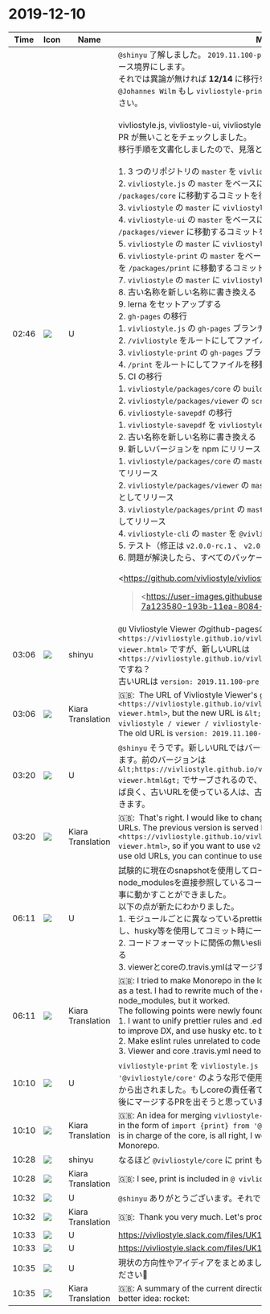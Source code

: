 # 2019-12-10

|Time|Icon|Name|Message|
|---|---|---|---|
|02:46|![](https://secure.gravatar.com/avatar/7fef90f6ef611e0cc71857ab8251f0c8.jpg?s=72&d=https%3A%2F%2Fa.slack-edge.com%2Fdf10d%2Fimg%2Favatars%2Fava_0006-72.png)|U|`@shinyu` 了解しました。 `2019.11.100-pre` とそのチェンジログのコミットまでをリリース境界にします。<br>それでは異論が無ければ **12/14** に移行を実施します。<br>`@Johannes Wilm` もし `vivliostyle-print` で現在作業中のタスクがある場合は教えて下さい。<br><br>vivliostyle.js, vivliostyle-ui, vivliostyle-print それぞれに未マージのブランチ並びに PR が無いことをチェックしました。<br>移行手順を文書化しましたので、見落としている視点があれば教えてください。<br><br>1. 3 つのリポジトリの `master` を `vivliostyle` にマージする<br>   2. `vivliostyle.js` の `master` をベースにして `monorepo` ブランチを作成し、 `/` 以下を `/packages/core` に移動するコミットを行う<br>   3. `vivliostyle` の `master` に `vivliostyle.js` の `monorepo` をマージする。<br>   4. `vivliostyle-ui` の `master` をベースにして `monorepo` ブランチを作成し、 `/` 以下を `/packages/viewer` に移動するコミットを行う<br>   5. `vivliostyle` の `master` に `vivliostyle-ui` の `monorepo` をマージする。<br>   6. `vivliostyle-print` の `master` をベースにして `monorepo` ブランチを作成し、 `/` 以下を `/packages/print` に移動するコミットを行う<br>   7. `vivliostyle` の `master` に `vivliostyle-print` の `monorepo` をマージする。<br>   8. 古い名称を新しい名称に書き換える<br>   9. lerna をセットアップする<br>2. `gh-pages` の移行<br>   1. `vivliostyle.js` の `gh-pages` ブランチを `vivliostyle` の `gh-pages` にマージする<br>   2. `/vivliostyle` をルートにしてファイルを移動する<br>   3. `vivliostyle-print` の `gh-pages` ブランチを `vivliostyle` の `gh-pages` にマージする<br>   4. `/print` をルートにしてファイルを移動する<br>5. CI の移行<br>   1. `vivliostyle/packages/core` の `build/update-version.sh` を修正<br>   2. `vivliostyle/packages/viewer` の `scripts/update-version.sh` を修正<br>6. `vivliostyle-savepdf` の移行<br>   1. `vivliostyle-savepdf` を `vivliostyle-cli` にリネーム<br>   2. 古い名称を新しい名称に書き換える<br>9. 新しいバージョンを npm にリリースする<br>   1. `vivliostyle/packages/core` の `master` を `@vivliostyle/core` の `v2.0.0-rc.0` としてリリース<br>   2. `vivliostyle/packages/viewer` の `master` を `@vivliostyle/viewer` の `v2.0.0-rc.0` としてリリース<br>   3. `vivliostyle/packages/print` の `master` を `@vivliostyle/print` の `v2.0.0-rc.0` としてリリース<br>   4. `vivliostyle-cli` の `master` を `@vivliostyle/cli` の `v2.0.0-rc.0` としてリリース<br>   5. テスト（修正は `v2.0.0-rc.1` 、 `v2.0.0-rc.2` のようにリリースする）<br>   6. 問題が解決したら、すべてのパッケージを `v2.0.0` でリリースする<br><br>&lt;https://github.com/vivliostyle/vivliostyle/issues/2&gt;<br><blockquote><https://user-images.githubusercontent.com/431808/70374919-7a123580-193b-11ea-8084-803523e6f19a.png|Vivliostyle 2020><br><br>*What will happen*<br><br>• Adopt monorepo scheme for core packages (<https://github.com/vivliostyle/vivliostyle/issues/1|#1>)<br>• Rename npm modules along with a scoped namespace (<https://www.npmjs.com/org/vivliostyle|@vivliostyle>)<br>• Introduce semantic versioning (initial version is v2.0.0)<br><br>*Schedule*<br>*Rename repository (2019/12/14)*<br><br>• Rename GitHub repo (`vivliostyle/vivliostyle-savepdf`) to `vivliostyle/vivliostyle-cli`<br>• Rewrite `package.json` and respective files to match its new name.<br><br>*Merge repositories (2019/12/14)*<br><br>• Merge `vivliostyle.js` commit history with `vivliostyle/vivliostyle#/packages/core`<br>• Merge `vivliostyle-ui` commit history with `vivliostyle/vivliostyle#/packages/viewer`<br>• Merge `vivliostyle-print` commit history with `vivliostyle/vivliostyle#/packages/print`<br><br>*Release scoped versions in npm (2019/12/14)*<br><br>• `vivliostyle/vivliostyle#/packages/core` as `@vivliostyle/core#v2.0.0`<br>• `vivliostyle/vivliostyle#/packages/viewer` as `@vivliostyle/viewer#v2.0.0`<br>• `vivliostyle/vivliostyle#/packages/print` as `@vivliostyle/print#v2.0.0`<br>• `vivliostyle/vivliostyle-cli` as `@vivliostyle/cli#v2.0.0`<br><br>*Test and fix npm related issue (2019/12/14)*<br><br>• `npm i &lt;scoped package&gt;`<br>• `lerna test`<br>• etc<br><br>*Transfer issues (2019/12/14)*<br><br>• Issues from `vivliostyle/vivliostyle.js` to `vivliostyle`<br>• Issues from `vivliostyle/vivliostyle-ui` to `vivliostyle`<br><br>*Mark old repositories deprecated (2019/12/14)*<br><br>• Add notice and redirection to `vivliostyle/vivliostyle.js`<br>• Add notice and redirection to `vivliostyle/vivliostyle-ui`<br>• Add notice and redirection to `vivliostyle/vivliostyle-print`<br><br>*`npm deprecate` (2019/12/14)*<br><br>• `vivliostyle`<br>• `vivliostyle-savepdf`<br>• `vivliostyle-print`<br><br>*Archive deprecated repositories (Early 2020)*<br><br>• `vivliostyle/vivliostyle.js`<br>• `vivliostyle/vivliostyle-ui`<br>• `vivliostyle/vivliostyle-print`</blockquote>|
|03:06|![](https://avatars.slack-edge.com/2018-04-27/354445776386_e258f5ed5ba887b08668_72.jpg)|shinyu|`@U` Vivliostyle Viewer のgithub-pagesのURLは現在 `<https://vivliostyle.github.io/vivliostyle.js/viewer/vivliostyle-viewer.html>` ですが、新しいURLは `<https://vivliostyle.github.io/vivliostyle/viewer/vivliostyle-viewer.html>` ですね？<br>古いURLは `version: 2019.11.100-pre` のまま更新されないで、当面そのままですね？|
|03:06|![](https://avatars.slack-edge.com/2019-08-21/732685848020_f3f20736795184660348_72.png)|Kiara Translation|🇬🇧:  The URL of Vivliostyle Viewer's github-pages is currently `<https://vivliostyle.github.io/vivliostyle.js/viewer/vivliostyle-viewer.html>`, but the new URL is `&lt;https: //vivliostyle.github .io / vivliostyle / viewer / vivliostyle-viewer.html&gt; `right?<br>The old URL is `version: 2019.11.100-pre` and will not be updated.|
|03:20|![](https://secure.gravatar.com/avatar/7fef90f6ef611e0cc71857ab8251f0c8.jpg?s=72&d=https%3A%2F%2Fa.slack-edge.com%2Fdf10d%2Fimg%2Favatars%2Fava_0006-72.png)|U|`@shinyu` そうです。新しいURLではバージョン表記もすべてv2.0.0に変更したいと思います。前のバージョンは `&lt;https://vivliostyle.github.io/vivliostyle.js/viewer/vivliostyle-viewer.html&gt;` でサーブされるので、`v2.0.0` を使いたい人は新しいURLを単に使えば良く、古いURLを使っている人は、古いバージョンをそのまま使い続けることができます。|
|03:20|![](https://avatars.slack-edge.com/2019-08-21/732685848020_f3f20736795184660348_72.png)|Kiara Translation|🇬🇧:  That's right. I would like to change the version notation to v2.0.0 for all new URLs. The previous version is served by `<https://vivliostyle.github.io/vivliostyle.js/viewer/vivliostyle-viewer.html>`, so if you want to use `v2.0.0` you can simply use the new URL If you use old URLs, you can continue to use the old version.|
|06:11|![](https://secure.gravatar.com/avatar/7fef90f6ef611e0cc71857ab8251f0c8.jpg?s=72&d=https%3A%2F%2Fa.slack-edge.com%2Fdf10d%2Fimg%2Favatars%2Fava_0006-72.png)|U|試験的に現在のsnapshotを使用してローカル環境でMonorepoを作ってみました。node_modulesを直接参照しているコードの多くを書き換える必要がありましたが無事に動かすことができました。<br>以下の点が新たにわかりました。<br>1. モジュールごとに異なっているprettierルールと.editorconfigをDX向上のため統一し、husky等を使用してコミット時に一括fixしたい<br>2. コードフォーマットに関係の無いeslintルールはそのままモジュールごとに独立させる<br>3. viewerとcoreの.travis.ymlはマージする必要がある|
|06:11|![](https://avatars.slack-edge.com/2019-08-21/732685848020_f3f20736795184660348_72.png)|Kiara Translation|🇬🇧: I tried to make Monorepo in the local environment using the current snapshot as a test. I had to rewrite much of the code that directly referenced node_modules, but it worked.<br>The following points were newly found.<br>1. I want to unify prettier rules and .editorconfig that are different for each module to improve DX, and use husky etc. to batch fix<br>2. Make eslint rules unrelated to code format independent for each module<br>3. Viewer and core .travis.yml need to be merged|
|10:10|![](https://secure.gravatar.com/avatar/7fef90f6ef611e0cc71857ab8251f0c8.jpg?s=72&d=https%3A%2F%2Fa.slack-edge.com%2Fdf10d%2Fimg%2Favatars%2Fava_0006-72.png)|U|`vivliostyle-print` を `vivliostyle.js` とマージして `import {print} from '@vivliostyle/core'` のような形で使用可能にするアイディアが `@Johannes Wilm` さんから出されました。もしcoreの責任者である村上さんが大丈夫であればMonorepoの後にマージするPRを出そうと思っています。|
|10:10|![](https://avatars.slack-edge.com/2019-08-21/732685848020_f3f20736795184660348_72.png)|Kiara Translation|🇬🇧: An idea for merging `vivliostyle-print` with` vivliostyle.js` to make it usable in the form of `import {print} from '@ vivliostyle / core'`. If Mr. Murakami, who is in charge of the core, is all right, I would like to issue a PR that merges after Monorepo.|
|10:28|![](https://avatars.slack-edge.com/2018-04-27/354445776386_e258f5ed5ba887b08668_72.jpg)|shinyu|なるほど `@vivliostyle/core` に print も含めるのですね。良いと思います。|
|10:28|![](https://avatars.slack-edge.com/2019-08-21/732685848020_f3f20736795184660348_72.png)|Kiara Translation|🇬🇧: I see, print is included in `@ vivliostyle / core`. I think it's good.|
|10:32|![](https://secure.gravatar.com/avatar/7fef90f6ef611e0cc71857ab8251f0c8.jpg?s=72&d=https%3A%2F%2Fa.slack-edge.com%2Fdf10d%2Fimg%2Favatars%2Fava_0006-72.png)|U|`@shinyu` ありがとうございます。それではマージする方針で進めます！|
|10:32|![](https://avatars.slack-edge.com/2019-08-21/732685848020_f3f20736795184660348_72.png)|Kiara Translation|🇬🇧:  Thank you very much. Let's proceed with the merge policy!|
|10:33|![](https://secure.gravatar.com/avatar/7fef90f6ef611e0cc71857ab8251f0c8.jpg?s=72&d=https%3A%2F%2Fa.slack-edge.com%2Fdf10d%2Fimg%2Favatars%2Fava_0006-72.png)|U|https://vivliostyle.slack.com/files/UK1GQ9TF0/FRK3H3A30/vivliostyle_2020.png|
|10:33|![](https://secure.gravatar.com/avatar/7fef90f6ef611e0cc71857ab8251f0c8.jpg?s=72&d=https%3A%2F%2Fa.slack-edge.com%2Fdf10d%2Fimg%2Favatars%2Fava_0006-72.png)|U|https://vivliostyle.slack.com/files/UK1GQ9TF0/FRJNNE5AT/module_structure.png|
|10:35|![](https://secure.gravatar.com/avatar/7fef90f6ef611e0cc71857ab8251f0c8.jpg?s=72&d=https%3A%2F%2Fa.slack-edge.com%2Fdf10d%2Fimg%2Favatars%2Fava_0006-72.png)|U|現状の方向性やアイディアをまとめました。より良いアイディアがあればコメントください🚀|
|10:35|![](https://avatars.slack-edge.com/2019-08-21/732685848020_f3f20736795184660348_72.png)|Kiara Translation|🇬🇧: A summary of the current direction and ideas. Please comment if you have a better idea: rocket:|
